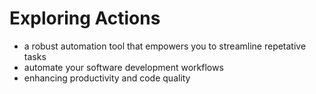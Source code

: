 # Exploring Actions
- a robust automation tool that empowers you to streamline repetative tasks
- automate your software development workflows
- enhancing productivity and code quality